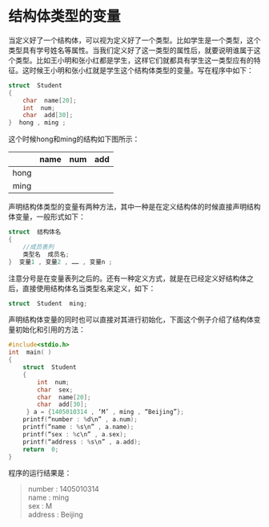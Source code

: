 # 结构体类型的变量
当定义好了一个结构体，可以视为定义好了一个类型。比如学生是一个类型，这个类型具有学号姓名等属性。当我们定义好了这一类型的属性后，就要说明谁属于这个类型。比如王小明和张小红都是学生，这样它们就都具有学生这一类型应有的特征。这时候王小明和张小红就是学生这个结构体类型的变量。写在程序中如下：

```c
struct  Student
{
    char  name[20];
    int  num;
    char  add[30];
}  hong , ming ;
```

这个时候hong和ming的结构如下图所示：

||name|num|add|
|:--:|:--:|:--:|:--:|
|hong|||			
|ming|||

声明结构体类型的变量有两种方法，其中一种是在定义结构体的时候直接声明结构体变量，一般形式如下：

```c
struct  结构体名
{
	//成员表列
	类型名  成员名;
}  变量1 , 变量2 , …… , 变量n ;
```

注意分号是在变量表列之后的。还有一种定义方式，就是在已经定义好结构体之后，直接使用结构体名当类型名来定义，如下：

```c
struct  Student  ming;
```

声明结构体变量的同时也可以直接对其进行初始化，下面这个例子介绍了结构体变量初始化和引用的方法：

```c
#include<stdio.h>
int  main( )
{
    struct  Student
    {
        int  num;
        char  sex;
        char  name[20];
        char  add[30];
     } a = {1405010314 , ‘M’ , ming , “Beijing”};
    printf(“number : %d\n” , a.num);
    printf(“name : %s\n” , a.name);
    printf(“sex : %c\n” , a.sex);
    printf(“address : %s\n” , a.add);
    return  0;
}
```

程序的运行结果是：

> number : 1405010314<br/>
> name : ming<br/>
> sex : M<br/>
> address : Beijing<br/> 